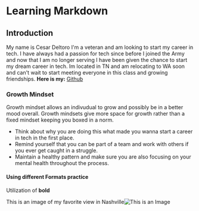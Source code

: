 # Learning Markdown

## Introduction
My name is Cesar Deltoro I'm a veteran and am looking to start my career in tech. I have always had a passion for tech since before I joined the Army and now that I am no longer serving I have been given the chance to start my dream career in tech. Im located in TN and am relocating to WA soon and can't wait to start meeting everyone in this class and growing friendships.
**Here is my:**  [Github](https://github.com/cesardeltoroc)

### Growth Mindset
Growth mindset allows an indivudual to grow and possibly be in a better mood overall. Growth mindsets give more space for growth rather than a fixed mindset keeping you boxed in a norm. 

* Think about why you are doing this what made you wanna start a career in tech in the first place.
* Remind yourself that you can be part of a team and work with others if you ever get caught in a struggle.
* Maintain a healthy pattern and make sure you are also focusing on your mental health throughout the process.

#### Using different Formats practice
Utilization of **bold** 

This is an image of my favorite view in Nashville![This is an Image](https://www.google.com/search?q=nashville+tn&sxsrf=AOaemvLMArKIT0uRSrCBV2L6CJ93bsKp9g:1637008258932&source=lnms&tbm=isch&sa=X&sqi=2&ved=2ahUKEwjW6pH-mpv0AhWTPJQKHWbSDLYQ_AUoA3oECAEQBQ&biw=1347&bih=711&dpr=2#imgrc=9H6M20hf_tDPKM)

